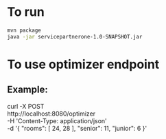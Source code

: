 # To run
```bash
mvn package
java -jar servicepartnerone-1.0-SNAPSHOT.jar
```

# To use optimizer endpoint
## Example:
curl -X POST \
  http://localhost:8080/optimizer \
  -H 'Content-Type: application/json' \
  -d '{
    "rooms": [
        24,
        28
    ],
    "senior": 11,
    "junior": 6
}'
